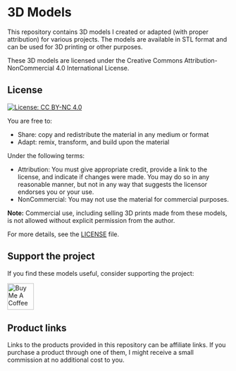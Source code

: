 # 3D Models

This repository contains 3D models I created or adapted (with proper attribution) for various projects. The models are available in STL format and can be used for 3D printing or other purposes.

These 3D models are licensed under the Creative Commons Attribution-NonCommercial 4.0 International License.

## License

[![License: CC BY-NC 4.0](https://img.shields.io/badge/License-CC%20BY--NC%204.0-lightgrey.svg)](https://creativecommons.org/licenses/by-nc/4.0/)

You are free to:

- Share: copy and redistribute the material in any medium or format
- Adapt: remix, transform, and build upon the material

Under the following terms:

- Attribution: You must give appropriate credit, provide a link to the license, and indicate if changes were made. You may do so in any reasonable manner, but not in any way that suggests the licensor endorses you or your use.
- NonCommercial: You may not use the material for commercial purposes.

**Note:** Commercial use, including selling 3D prints made from these models, is not allowed without explicit permission from the author.

For more details, see the [LICENSE](LICENSE) file.

## Support the project

If you find these models useful, consider supporting the project:

<a href="https://www.buymeacoffee.com/vaskivskyi" target="_blank"><img src="https://asusrouter.vaskivskyi.com/BuyMeACoffee.png" alt="Buy Me A Coffee" style="height: 60px !important;"></a>

## Product links

Links to the products provided in this repository can be affiliate links. If you purchase a product through one of them, I might receive a small commission at no additional cost to you.
